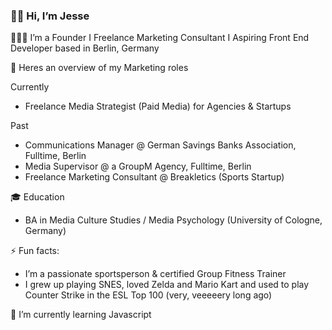 ### 👋🏾 Hi, I’m Jesse

<!--
**futurefounder/futurefounder** is a ✨ _special_ ✨ repository because its `README.md` (this file) appears on your GitHub profile.

Here are some ideas to get you started:

- 🔭 I’m currently working on ...
- 🌱 I’m currently learning ...
- 👯 I’m looking to collaborate on ...
- 🤔 I’m looking for help with ...
- 💬 Ask me about ...
- 📫 How to reach me: ...
- 😄 Pronouns: ...
- ⚡ Fun fact: ...
-->

👨🏾‍💻 I’m a Founder I Freelance Marketing Consultant I Aspiring Front End Developer based in Berlin, Germany 

💼 Heres an overview of my Marketing roles

Currently
- Freelance Media Strategist (Paid Media) for Agencies & Startups

Past
- Communications Manager @ German Savings Banks Association, Fulltime, Berlin
- Media Supervisor @ a GroupM Agency, Fulltime, Berlin
- Freelance Marketing Consultant @ Breakletics (Sports Startup)

🎓 Education 

- BA in Media Culture Studies / Media Psychology (University of Cologne, Germany)

⚡ Fun facts:

- I’m a passionate sportsperson & certified Group Fitness Trainer
- I grew up playing SNES, loved Zelda and Mario Kart and used to play Counter Strike in the ESL Top 100 (very, veeeeery long ago)

🌱 I’m currently learning Javascript
